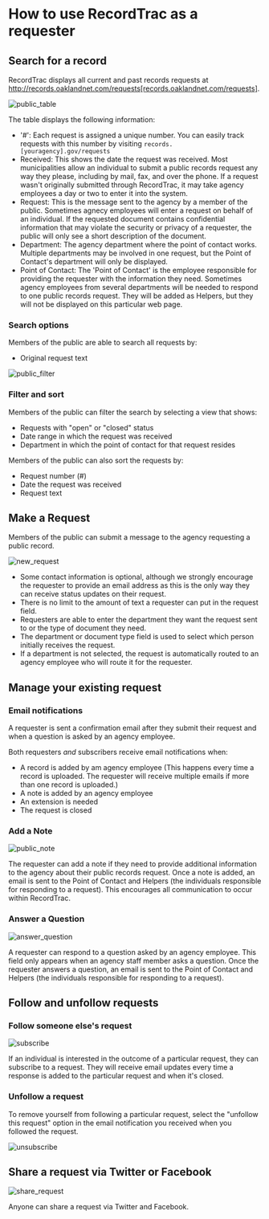 # How to use RecordTrac as a requester 

## Search for a record

RecordTrac displays all current and past records requests at http://records.oaklandnet.com/requests[records.oaklandnet.com/requests]. 

![public_table](/docs/images/public_table.png "public_table")

The table displays the following information:

* '#': Each request is assigned a unique number. You can easily track requests with this number by visiting `records.[youragency].gov/requests`
* Received: This shows the date the request was received. Most municipalities allow an individual to submit a public records request any way they please, including by mail, fax, and over the phone. If a request wasn't originally submitted through RecordTrac, it may take agency employees a day or two to enter it into the system.
* Request: This is the message sent to the agency by a member of the public. Sometimes agnecy employees will enter a request on behalf of an individual. If the requested document contains confidential information that may violate the security or privacy of a requester, the public will only see a short description of the document.
* Department: The agency department where the point of contact works. Multiple departments may be involved in one request, but the Point of Contact's department will only be displayed. 
* Point of Contact: The 'Point of Contact' is the employee responsible for providing the requester with the information they need. Sometimes agency employees from several departments will be needed to respond to one public records request. They will be added as Helpers, but they will not be displayed on this particular web page. 


### Search options

Members of the public are able to search all requests by:

* Original request text

![public_filter](/docs/images/public_filter.png "public_filter")


### Filter and sort

Members of the public can filter the search by selecting a view that shows:

* Requests with "open" or "closed" status
* Date range in which the request was received
* Department in which the point of contact for that request resides

Members of the public can also sort the requests by:

* Request number (#)
* Date the request was received
* Request text 

## Make a Request
Members of the public can submit a message to the agency  requesting a public record. 

![new_request](/docs/images/new_request.png "new_request")

* Some contact information is optional, although we strongly encourage the requester to provide an email address as this is the only way they can receive status updates on their request. 
* There is no limit to the amount of text a requester can put in the request field.
* Requesters are able to enter the department they want the request sent to or the type of document they need. 
* The department or document type field is used to select which person initially receives the request. 
* If a department is not selected, the request is automatically routed to an agency employee who will route it for the requester. 

## Manage your existing request

### Email notifications

A requester is sent a confirmation email after they submit their request and when a question is asked by an agency employee.

Both requesters *and* subscribers receive email notifications when:

* A record is added by am agency employee (This happens every time a record is uploaded. The requester will receive multiple emails if more than one record is uploaded.) 
* A note is added by an agency employee
* An extension is needed
* The request is closed

### Add a Note

![public_note](/docs/images/public_note.png "public_note")

The requester can add a note if they need to provide additional information to the agency about their public records request.  Once a note is added, an email is sent to the Point of Contact and Helpers (the individuals responsible for responding to a request).  This encourages all communication to occur within RecordTrac. 

### Answer a Question

![answer_question](/docs/images/answer_question.png "answer_question")

A requester can respond to a question asked by an agency employee. This field only appears when an agency staff member asks a question.  Once the requester answers a question, an email is sent to the Point of Contact and Helpers (the individuals responsible for responding to a request). 

## Follow and unfollow requests

### Follow someone else's request
![subscribe](/docs/images/subscribe.png "subscribe")

If an individual is interested in the outcome of a particular request, they can subscribe to a request. They will receive email updates every time a response is added to the particular request and when it's closed.

### Unfollow a request
To remove yourself from following a particular request, select the "unfollow this request" option in the email notification you received when you followed the request.

![unsubscribe](/docs/images/unsubscribe.png "unsubscribe")

## Share a request via Twitter or Facebook

![share_request](/docs/images/share_request.png "share_request")

Anyone can share a request via Twitter and Facebook. 



